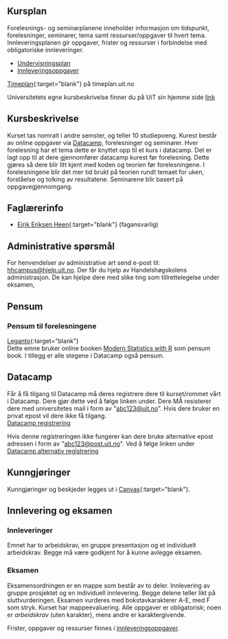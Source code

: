 

## Kursplan  

Forelesnings- og seminarplanene inneholder informasjon om tidspunkt, forelesninger, seminarer, tema samt ressurser/oppgaver til hvert tema.  
Innleveringsplanen gir oppgaver, frister og ressurser i forbindelse med obligatoriske innleveringer.  

- [Undervisningsplan](forelesningsplan.html)
- [Innleveringsoppgaver](innleveringer.html)

[Timeplan](https://timeplan.uit.no/emne_timeplan.php?sem=22h&fag=&module[]=SOK-2009-1#week-23){:target="blank"} på timeplan.uit.no

Universitetets egne kursbeskrivelse finner du på UiT sin hjemme side [link](https://uit.no/utdanning/emner/emne?p_document_id=766157)

## Kursbeskrivelse 


Kurset tas nomralt i andre semster, og teller 10 studiepoeng.
Kurest består av online oppgaver via [Datacamp](datacamp.com), forelesninger og seminarer. Hver forelesning har et tema dette er knyttet opp til et kurs i datacamp. Det er lagt opp til at dere gjennomfører datacamp kurest før forelesning. Dette gjøres så dere blir litt kjent med koden og teorien før forelesningene. I forelesningene blir det mer tid brukt på teorien rundt temaet for uken, forståelse og tolking av resultatene.
Seminarene blir basert på oppgavegjennomgang. 


## Faglærerinfo  
- [Eirik Eriksen Heen](https://uit.no/ansatte/eirik.e.heen){:target="blank"} (fagansvarlig)


## Administrative spørsmål

For henvendelser av administrative art send e-post til: <hhcampus@hjelp.uit.no>. Der får du hjelp av Handelshøgskolens administrasjon. De kan hjelpe dere med slike ting som tillrettelegelse under eksamen, 


## Pensum  

### Pensum til forelesningene

[Leganto](https://bibsys-c.alma.exlibrisgroup.com/leganto/){:target="blank"}  
Dette emne bruker online booken [Modern Statistics with R](https://modernstatisticswithr.com/) som pensum book. I tillegg er alle stegene i Datacamp også pensum.

## Datacamp

Får å få tilgang til Datacamp må deres registrere dere til kurset/rommet vårt i Datacamp. Dere gjør dette ved å følge linken under. Dere MÅ resisterer dere med universitetes mail i form av "abc123@uit.no". Hvis dere bruker en privat epost vil dere ikke få tilgang.  
[Datacamp registrering](https://www.datacamp.com/groups/shared_links/55731b3bb43379f8a5c6c5d8be3631e11b0a2019654199cb0f4007d7009f9c99)

Hvis denne registreringen ikke fungerer kan dere bruke alternative epost adressen i form av "abc123@post.uit.no". Ved å følge linken under
[Datacamp alternativ registrering](https://www.datacamp.com/groups/shared_links/a1eb137c1eb25a608c94782da347a86fbfb00d6f41f060f06a93fa4c76fe57ff)

## Kunngjøringer  

Kunngjøringer og beskjeder legges ut i [Canvas](https://uit.instructure.com/){:target="blank"}.


## Innlevering og eksamen  

### Innleveringer 
Emnet har to arbeidskrav, en gruppe presentasjon og et individuelt arbeidskrav. Begge må være godkjent for å kunne avlegge eksamen. 


### Eksamen
Eksamensordningen er en mappe som består av to deler. Innlevering av gruppe prosjektet og en individuell innlevering. Begge delene teller likt på sluttvurderingen. Eksamen vurderes med bokstavkarakterer A-E, med F som stryk. 
Kurset har mappeevaluering. Alle oppgaver er obligatorisk; noen er _arbeidskrav_ (uten karakter), mens andre er karaktergivende.  

Frister, oppgaver og ressurser finnes i [innleveringsoppgaver](innleveringer.html).    

